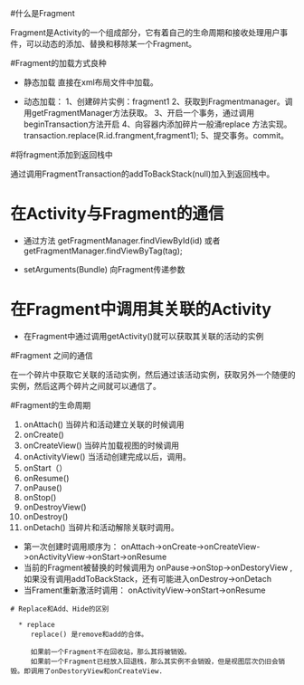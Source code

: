 #什么是Fragment

Fragment是Activity的一个组成部分，它有着自己的生命周期和接收处理用户事件，可以动态的添加、替换和移除某一个Fragment。

#Fragment的加载方式良种

   * 静态加载
      直接在xml布局文件中加载。
      
   * 动态加载：
      1、创建碎片实例：fragment1
      2、获取到Fragmentmanager。调用getFragmentManager方法获取。
      3、开启一个事务，通过调用beginTransaction方法开启
      4、向容器内添加碎片一般涌replace 方法实现。
         transaction.replace(R.id.frangment,fragment1);
      5、提交事务。commit。
      
#将fragment添加到返回栈中

  通过调用FragmentTransaction的addToBackStack(null)加入到返回栈中。
  
# 在Activity与Fragment的通信

* 通过方法 getFragmentManager.findViewById(id) 或者getFragmentManager.findViewByTag(tag);

* setArguments(Bundle) 向Fragment传递参数
# 在Fragment中调用其关联的Activity

* 在Fragment中通过调用getActivity()就可以获取其关联的活动的实例
   
#Fragment 之间的通信

   在一个碎片中获取它关联的活动实例，然后通过该活动实例，获取另外一个随便的实例，然后这两个碎片之间就可以通信了。
   
#Fragment的生命周期

   1. onAttach() 当碎片和活动建立关联的时候调用
   2. onCreate()
   3. onCreateView() 当碎片加载视图的时候调用
   4. onActivityView() 当活动创建完成以后，调用。
   5. onStart（）
   6. onResume()
   7. onPause()
   8. onStop()
   9. onDestroyView()
   10. onDestroy()
   11. onDetach() 当碎片和活动解除关联时调用。

   * 第一次创建时调用顺序为：
     onAttach->onCreate->onCreateView->onActivityView->onStart->onResume
   * 当前的Fragment被替换的时候调用为
     onPause->onStop->onDestoryView  ,如果没有调用addToBackStack，还有可能进入onDestroy->onDetach
   * 当Frament重新激活时调用：
      onActivityView->onStart->onResume
      
    # Replace和Add、Hide的区别
      
      * replace 
         replace() 是remove和add的合体。
         
         如果前一个Fragment不在回收站，那么其将被销毁。
         如果前一个Fragment已经放入回退栈，那么其实例不会销毁，但是视图层次仍旧会销毁。即调用了onDestoryView和onCreateView.
      
      
      

